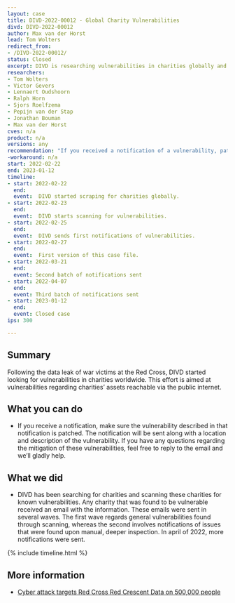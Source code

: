 ```yaml
---
layout: case
title: DIVD-2022-00012 - Global Charity Vulnerabilities
divd: DIVD-2022-00012
author: Max van der Horst
lead: Tom Wolters
redirect_from:
- /DIVD-2022-00012/
status: Closed
excerpt: DIVD is researching vulnerabilities in charities globally and notifying these charities.
researchers:
- Tom Wolters
- Victor Gevers 
- Lennaert Oudshoorn
- Ralph Horn
- Sjors Roelfzema
- Pepijn van der Stap
- Jonathan Bouman
- Max van der Horst
cves: n/a
product: n/a
versions: any
recommendation: "If you received a notification of a vulnerability, patch your system with the information provided in this notification."
-workaround: n/a
start: 2022-02-22
end: 2023-01-12
timeline:
- start: 2022-02-22
  end: 
  event:  DIVD started scraping for charities globally.
- start: 2022-02-23
  end:
  event:  DIVD starts scanning for vulnerabilities.
- start: 2022-02-25
  end:
  event:  DIVD sends first notifications of vulnerabilities.
- start: 2022-02-27
  end:
  event:  First version of this case file.
- start: 2022-03-21
  end: 
  event: Second batch of notifications sent
- start: 2022-04-07
  end:
  event: Third batch of notifications sent
- start: 2023-01-12
  end: 
  event: Closed case
ips: 300

---
```

## Summary

Following the data leak of war victims at the Red Cross, DIVD started looking for vulnerabilities in charities worldwide. This effort is aimed at vulnerabilities regarding charities’ assets reachable via the public internet. 

## What you can do

* If you receive a notification, make sure the vulnerability described in that notification is patched. The notification will be sent along with a location and description of the vulnerability. If you have any questions regarding the mitigation of these vulnerabilities, feel free to reply to the email and we’ll gladly help. 

## What we did

* DIVD has been searching for charities and scanning these charities for known vulnerabilities. Any charity that was found to be vulnerable received an email with the information. These emails were sent in several waves. The first wave regards general vulnerabilities found through scanning, whereas the second involves notifications of issues that were found upon manual, deeper inspection. In april of 2022, more notifications were sent. 

{% include timeline.html %}

## More information
* [Cyber attack targets Red Cross Red Crescent Data on 500,000 people](https://www.icrc.org/en/document/sophisticated-cyber-attack-targets-red-cross-red-crescent-data-500000-people)

